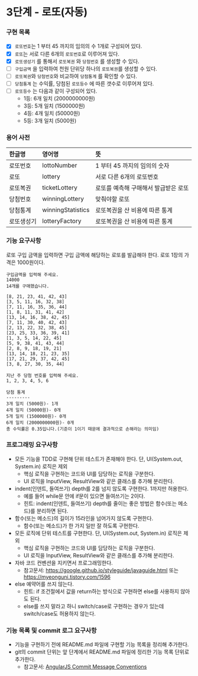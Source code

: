 # 3단계 - 로또(자동)

### 구현 목록

- [x] `로또번호`는 1 부터 45 까지의 임의의 수 1개로 구성되어 있다.
- [x] `로또`는 서로 다른 6개의 `로또번호`로 이루어져 있다.
- [x] `로또생성기` 를 통해서 `로또복권` 와 `당첨번호` 를 생성할 수 있다.
- [ ] `구입금액` 을 입력하여 천원 단위당 하나의 `로또복권`를 생성할 수 있다.
- [ ] `로또복권`와 `당첨번호`와 비교하여 `당첨통계` 를 확인할 수 있다.
- [ ] `당첨통계` 는 수익률, 당첨된 `로또등수` 에 따른 갯수로 이루어져 있다.
- [ ] `로또등수` 는 다음과 같이 구성되어 있다.
  - 1등: 6개 일치 (2000000000원)
  - 3등: 5개 일치 (1500000원)
  - 4등: 4개 일치 (50000원)
  - 5등: 3개 일치 (5000원)

### 용어 사전

|한글명|영어명|뜻|
|:---|:---|:---
|로또번호| lottoNumber | 1 부터 45 까지의 임의의 숫자 |
|로또| lottery | 서로 다른 6개의 로또번호 |
|로또복권| ticketLottery | 로또를 예측해 구매해서 발급받은 로또 |
|당첨번호| winningLottery | 맞춰야할 로또 |
|당첨통계| winningStatistics| 로또복권을 산 비용에 따른 통계 |
|로또생성기| lotteryFactory| 로또복권을 산 비용에 따른 통계 |

### 기능 요구사항

로또 구입 금액을 입력하면 구입 금액에 해당하는 로또를 발급해야 한다. 로또 1장의 가격은 1000원이다.

```
구입금액을 입력해 주세요.
14000
14개를 구매했습니다.
 
[8, 21, 23, 41, 42, 43]
[3, 5, 11, 16, 32, 38]
[7, 11, 16, 35, 36, 44]
[1, 8, 11, 31, 41, 42]
[13, 14, 16, 38, 42, 45]
[7, 11, 30, 40, 42, 43]
[2, 13, 22, 32, 38, 45]
[23, 25, 33, 36, 39, 41]
[1, 3, 5, 14, 22, 45]
[5, 9, 38, 41, 43, 44]
[2, 8, 9, 18, 19, 21]
[13, 14, 18, 21, 23, 35]
[17, 21, 29, 37, 42, 45]
[3, 8, 27, 30, 35, 44]

지난 주 당첨 번호를 입력해 주세요.
1, 2, 3, 4, 5, 6

당첨 통계
---------
3개 일치 (5000원)- 1개
4개 일치 (50000원)- 0개
5개 일치 (1500000원)- 0개
6개 일치 (2000000000원)- 0개
총 수익률은 0.35입니다.(기준이 1이기 때문에 결과적으로 손해라는 의미임)
```

### 프로그래밍 요구사항

* 모든 기능을 TDD로 구현해 단위 테스트가 존재해야 한다. 단, UI(System.out, System.in) 로직은 제외
  * 핵심 로직을 구현하는 코드와 UI를 담당하는 로직을 구분한다.
  * UI 로직을 InputView, ResultView와 같은 클래스를 추가해 분리한다.
* indent(인덴트, 들여쓰기) depth를 2를 넘지 않도록 구현한다. 1까지만 허용한다.
  * 예를 들어 while문 안에 if문이 있으면 들여쓰기는 2이다.
  * 힌트: indent(인덴트, 들여쓰기) depth를 줄이는 좋은 방법은 함수(또는 메소드)를 분리하면 된다.
* 함수(또는 메소드)의 길이가 15라인을 넘어가지 않도록 구현한다.
  * 함수(또는 메소드)가 한 가지 일만 잘 하도록 구현한다.
* 모든 로직에 단위 테스트를 구현한다. 단, UI(System.out, System.in) 로직은 제외
  * 핵심 로직을 구현하는 코드와 UI를 담당하는 로직을 구분한다.
  * UI 로직을 InputView, ResultView와 같은 클래스를 추가해 분리한다.
* 자바 코드 컨벤션을 지키면서 프로그래밍한다.
  * 참고문서: https://google.github.io/styleguide/javaguide.html 또는 https://myeonguni.tistory.com/1596
* else 예약어를 쓰지 않는다.
  * 힌트: if 조건절에서 값을 return하는 방식으로 구현하면 else를 사용하지 않아도 된다.
  * else를 쓰지 말라고 하니 switch/case로 구현하는 경우가 있는데 switch/case도 허용하지 않는다.

### 기능 목록 및 commit 로그 요구사항

* 기능을 구현하기 전에 README.md 파일에 구현할 기능 목록을 정리해 추가한다.
* git의 commit 단위는 앞 단계에서 README.md 파일에 정리한 기능 목록 단위로 추가한다.
  * 참고문서: [AngularJS Commit Message Conventions](https://gist.github.com/stephenparish/9941e89d80e2bc58a153)

